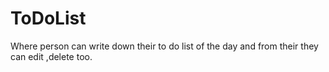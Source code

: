 # ToDoList
Where person can write down their to do list of the day and from their they can edit ,delete too.
